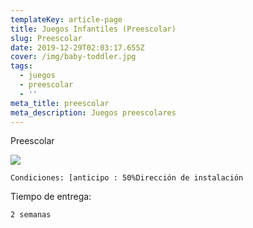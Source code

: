 ```yaml
---
templateKey: article-page
title: Juegos Infantiles (Preescolar)
slug: Preescolar
date: 2019-12-29T02:03:17.655Z
cover: /img/baby-toddler.jpg
tags:
  - juegos
  - preescolar
  - ''
meta_title: preescolar
meta_description: Juegos preescolares
---
```

Preescolar

![](/img/wooden-toddler.jpg)

```
Condiciones: [anticipo : 50%Dirección de instalación
```

Tiempo de entrega:

`2 semanas`
